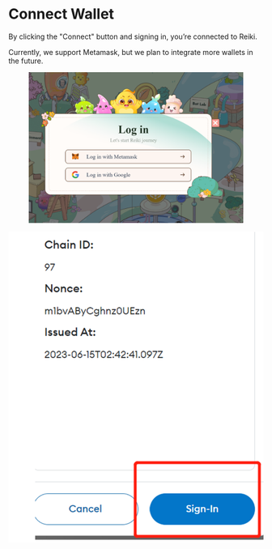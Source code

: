 # Connect Wallet

By clicking the "Connect" button and signing in, you’re connected to Reiki.&#x20;

Currently, we support Metamask, but we plan to integrate more wallets in the future.

<figure><img src="../../.gitbook/assets/image (2).png" alt=""><figcaption></figcaption></figure>



![](<../../.gitbook/assets/image (3) (1).png>)
